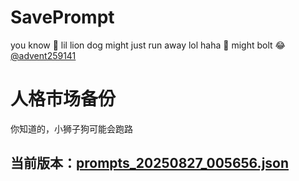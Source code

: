 # SavePrompt
you know 🫠 lil lion dog might just run away lol
haha 🐶 might bolt 😂 [@advent259141](https://github.com/advent259141)

# 人格市场备份
你知道的，小狮子狗可能会跑路

## 当前版本：[prompts_20250827_005656.json](https://github.com/Larch-C/SavePrompt/blob/main/prompts_20250827_005656.json)
